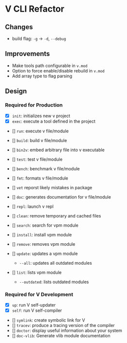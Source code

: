 # V CLI Refactor

## Changes

- build flag: `-g` -> `-d`, `--debug`

## Improvements

- Make tools path configurable in `v.mod`
- Option to force enable/disable rebuild in `v.mod`
- Add array type to flag parsing

## Design

### Required for Production
- [x] `init`: initializes new v project
- [x] `exec`: execute a tool defined in the project
- [] `run`: execute v file/module
- [] `build`: build v file/module
- [] `bin2v`: embed arbitrary file into v executable
- [] `test`: test v file/module
- [] `bench`: benchmark v file/module
- [] `fmt`: formats v file/module
- [] `vet` reporst likely mistakes in package
- [] `doc`: generates documentation for v file/module
- [] `repl`: launch v repl
- [] `clean`: remove temporary and cached files

- [] `search`: search for vpm module
- [] `install`: install vpm module
- [] `remove`: removes vpm module
- [] `update`: updates a vpm module
    - `--all`: updates all outdated modules
- [] `list`: lists vpm module
    - `--outdated`: lists outdated modules

### Required for V Development
- [x] `up`: run V self-updater
- [x] `self`: run V self-compiler
- [] `symlink`: create symbolic link for V
- [] `tracev`: produce a tracing version of the compiler
- [] `doctor`: display useful information about your system
- [] `doc-vlib`: Generate vlib module documentation
